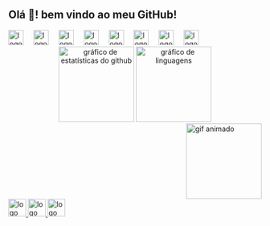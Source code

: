 <h2 align="left">Olá 👋! bem vindo ao meu GitHub! </h2>

<div align="left">
<img src="https://cdn.jsdelivr.net/gh/devicons/devicon/icons/javascript/javascript-original.svg" height="30" alt="logo javascript" />
<img width="12" />
<img src="https://cdn.jsdelivr.net/gh/devicons/devicon/icons/typescript/typescript-original.svg" height="30" alt="logo typescript" />
<img width="12" />
<img src="https://cdn.jsdelivr.net/gh/devicons/devicon/icons/react/react-original.svg" height="30" alt="logo react" />
<img width="12" />
<img src="https://cdn.jsdelivr.net/gh/devicons/devicon/icons/html5/html5-original.svg" height="30" alt="logo html5" />
<img width="12" />
<img src="https://cdn.jsdelivr.net/gh/devicons/devicon/icons/css3/css3-original.svg" height="30" alt="logo css3" />
<img width="12" />
<img src="https://cdn.jsdelivr.net/gh/devicons/devicon/icons/python/python-original.svg" height="30" alt="logo python" />
<img width="12" />
<img src="https://cdn.jsdelivr.net/gh/devicons/devicon/icons/csharp/csharp-original.svg" height="30" alt="logo csharp" />
<img width="12" />
<img src="https://www.google.com/search?q=https://cdn.jsdelivr.net/gh/devicons/devicon/icons/java/java-original.svg" height="30" alt="logo java" />
</div>

<div align="center">
<img src="https://github-readme-stats.vercel.app/api?username=StephanieCaroll&hide_title=false&hide_rank=false&show_icons=true&include_all_commits=true&count_private=true&disable_animations=false&theme=dracula&locale=en&hide_border=false" height="150" alt="gráfico de estatísticas do github" />
<img src="https://github-readme-stats.vercel.app/api/top-langs?username=StephanieCaroll&locale=en&hide_title=false&layout=compact&card_width=320&langs_count=5&theme=dracula&hide_border=false" height="150" alt="gráfico de linguagens" />
</div>

<img align="right" height="150" src="https://i.imgflip.com/65efzo.gif" alt="gif animado" />

<br clear="both">

<div align="left">
<a href="https://www.instagram.com/stephaniecaroldev/">
<img src="https://img.shields.io/static/v1?message=Instagram&logo=instagram&label=&color=E4405F&logoColor=white&labelColor=&style=for-the-badge" height="35" alt="logo do instagram" />
</a>
<a href="mailto:stephaniecarolinedev@gmail.com?subject=Pergunta sobre o seu projeto&body=Olá,%20gostaria%20de%20saber%20mais%20sobre...">
<img src="https://img.shields.io/static/v1?message=Gmail&logo=gmail&label=&color=D14836&logoColor=white&labelColor=&style=for-the-badge" height="35" alt="logo do gmail" />
</a>
<a href="https://www.google.com/search?q=https://www.linkedin.com/in/stephanie-caroline-97973430b">
<img src="https://img.shields.io/static/v1?message=LinkedIn&logo=linkedin&label=&color=0077B5&logoColor=white&labelColor=&style=for-the-badge" height="35" alt="logo do linkedin" />
</a>
</div>
